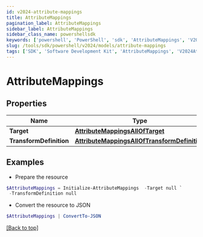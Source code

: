 ```yaml
---
id: v2024-attribute-mappings
title: AttributeMappings
pagination_label: AttributeMappings
sidebar_label: AttributeMappings
sidebar_class_name: powershellsdk
keywords: ['powershell', 'PowerShell', 'sdk', 'AttributeMappings', 'V2024AttributeMappings'] 
slug: /tools/sdk/powershell/v2024/models/attribute-mappings
tags: ['SDK', 'Software Development Kit', 'AttributeMappings', 'V2024AttributeMappings']
---
```



# AttributeMappings

## Properties

Name | Type | Description | Notes
------------ | ------------- | ------------- | -------------
**Target** | [**AttributeMappingsAllOfTarget**](attribute-mappings-all-of-target) |  | [optional] 
**TransformDefinition** | [**AttributeMappingsAllOfTransformDefinition**](attribute-mappings-all-of-transform-definition) |  | [optional] 

## Examples

- Prepare the resource
```powershell
$AttributeMappings = Initialize-AttributeMappings  -Target null `
 -TransformDefinition null
```

- Convert the resource to JSON
```powershell
$AttributeMappings | ConvertTo-JSON
```


[[Back to top]](#) 

